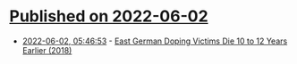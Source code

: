 # [Published on 2022-06-02](index.md)

* [2022-06-02, 05:46:53](https://news.ycombinator.com/item?id=31591777) - [East German Doping Victims Die 10 to 12 Years Earlier (2018)](https://www.zeit.de/zustimmung?url=https%3A%2F%2Fwww.zeit.de%2Fsport%2F2018-03%2Fdoping-east-germany-research-harald-freyberger-english%2Fkomplettansicht)
